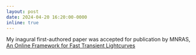 ```yaml
---
layout: post
date: 2024-04-20 16:20:00-0000
inline: true
---
```


My inagural first-authored paper was accepted for publication by MNRAS, [An Online Framework for Fast Transient Lightcurves](https://arxiv.org/abs/2404.17515)